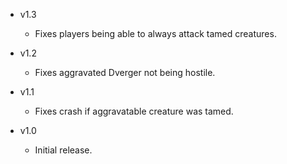 - v1.3
  - Fixes players being able to always attack tamed creatures.

- v1.2
  - Fixes aggravated Dverger not being hostile.

- v1.1
  - Fixes crash if aggravatable creature was tamed.

- v1.0
  - Initial release.
